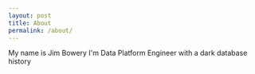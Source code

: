 ```yaml
---
layout: post
title: About
permalink: /about/
---
```


My name is Jim Bowery
I'm Data Platform Engineer with a dark database history
